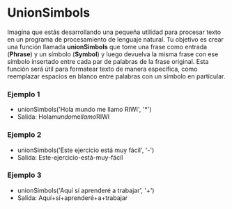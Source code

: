# UnionSimbols
Imagina que estás desarrollando una pequeña utilidad para procesar texto en un programa de procesamiento de lenguaje natural. Tu objetivo es crear una función llamada **unionSimbols** que tome una frase como entrada (**Phrase**) y un símbolo (**Symbol**) y luego devuelva la misma frase con ese símbolo insertado entre cada par de palabras de la frase original. Esta función será útil para formatear texto de manera específica, como reemplazar espacios en blanco entre palabras con un símbolo en particular.

### Ejemplo 1
- unionSimbols('Hola mundo me llamo RIWI', '*')
- Salida: Hola*mundo*me*llamo*RIWI


### Ejemplo 2
- unionSimbols('Este ejercicio está muy fácil', '-') 
- Salida: Este-ejercicio-está-muy-fácil


### Ejemplo 3
- unionSimbols('Aquí sí aprenderé a trabajar', '+')  
- Salida: Aquí+sí+aprenderé+a+trabajar